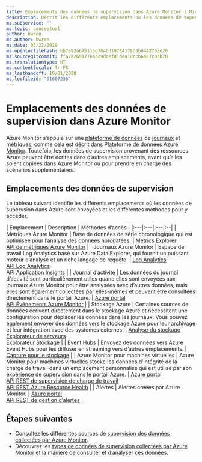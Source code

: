 ```yaml
---
title: Emplacements des données de supervision dans Azure Monitor | Microsoft Docs
description: Décrit les différents emplacements où les données de supervision sont stockées dans Azure, notamment la plateforme de données Azure Monitor.
ms.subservice: ''
ms.topic: conceptual
author: bwren
ms.author: bwren
ms.date: 05/21/2019
ms.openlocfilehash: bb7e92a676115d784bd19714178b3bd442798e26
ms.sourcegitcommit: ffa7a269177ea3c9dcefd1dea18ccb6a87c03b70
ms.translationtype: HT
ms.contentlocale: fr-FR
ms.lasthandoff: 10/01/2020
ms.locfileid: "91607236"
---
```

# <a name="monitoring-data-locations-in-azure-monitor"></a>Emplacements des données de supervision dans Azure Monitor

Azure Monitor s’appuie sur une [plateforme de données](data-platform.md) de [journaux](data-platform-logs.md) et [métriques](data-platform-metrics.md), comme cela est décrit dans [Plateforme de données Azure Monitor](data-platform.md). Toutefois, les données de supervision provenant des ressources Azure peuvent être écrites dans d’autres emplacements, avant qu’elles soient copiées dans Azure Monitor ou pour prendre en charge des scénarios supplémentaires. 

## <a name="monitoring-data-locations"></a>Emplacements des données de supervision

Le tableau suivant identifie les différents emplacements où les données de supervsion dans Azure sont envoyées et les différentes méthodes pour y accéder.

| Emplacement | Description | Méthodes d’accès |
|:---|:---|:---|:--|
| Métriques Azure Monitor | Base de données de série chronologique qui est optimisée pour l’analyse des données horodatées. | [Metrics Explorer](metrics-getting-started.md)<br>[API de métriques Azure Monitor](/rest/api/monitor/metrics) |
| Journaux Azure Monitor    | Espace de travail Log Analytics basé sur Azure Data Explorer, qui fournit un puissant moteur d’analyse et un riche langage de requête. | [Log Analytics](../log-query/log-query-overview.md)<br>[API Log Analytics](https://dev.loganalytics.io/)<br>[API Application Insights](https://dev.applicationinsights.io/reference/get-query) |
| Journal d’activité | Les données du journal d’activité sont particulièrement utiles quand elles sont envoyées aux journaux Azure Monitor pour être analysées avec d’autres données, mais elles sont également collectées par elles-mêmes et peuvent être consultées directement dans le portail Azure. | [Azure portal](./activity-log.md#view-the-activity-log)<br>[API Événements Azure Monitor](/rest/api/monitor/eventcategories) |
| Stockage Azure | Certaines sources de données écrivent directement dans le stockage Azure et nécessitent une configuration pour déplacer les données dans les journaux. Vous pouvez également envoyer des données vers le stockage Azure pour leur archivage et leur intégration avec des systèmes externes.  | [Analyse du stockage](/rest/api/storageservices/storage-analytics)<br>[Explorateur de serveurs](/visualstudio/azure/vs-azure-tools-storage-resources-server-explorer-browse-manage)<br>[Explorateur Stockage](../../vs-azure-tools-storage-manage-with-storage-explorer.md?tabs=windows) |
| Event Hubs | Envoyez des données vers Azure Event Hubs pour les diffuser en streaming vers d’autres emplacements. | [Capture pour le stockage](../../event-hubs/event-hubs-capture-overview.md)  |
| Azure Monitor pour machines virtuelles | Azure Monitor pour machines virtuelles stocke les données d’intégrité de la charge de travail dans un emplacement personnalisé qui est utilisé par son expérience de supervision dans le portail Azure. | [Azure portal](../insights/vminsights-overview.md)<br>[API REST de supervision de charge de travail](/rest/api/monitor/microsoft.workloadmonitor/components)<br>[API REST Azure Resource Health](/rest/api/resourcehealth/)  |
| Alertes | Alertes créées par Azure Monitor. | [Azure portal](alerts-managing-alert-instances.md)<br>[API REST de gestion d’alertes](/rest/api/monitor/alertsmanagement/alerts) |



## <a name="next-steps"></a>Étapes suivantes

- Consultez les différentes sources de [supervision des données collectées par Azure Monitor](data-sources.md).
- Découvrez les [types de données de supervision collectées par Azure Monitor](data-platform.md) et la manière de consulter et d’analyser ces données.
